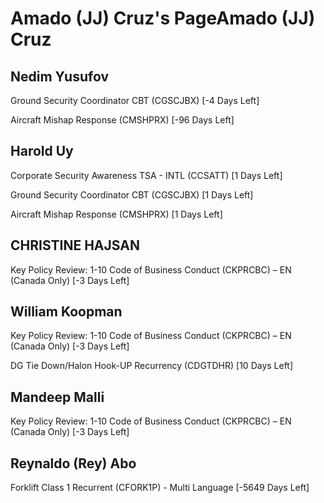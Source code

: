 Amado (JJ) Cruz's PageAmado (JJ) Cruz
===============

Nedim Yusufov
-------------

Ground Security Coordinator CBT (CGSCJBX) [-4 Days Left]

Aircraft Mishap Response (CMSHPRX) [-96 Days Left]

Harold Uy
---------

Corporate Security Awareness TSA - INTL (CCSATT) [1 Days Left]

Ground Security Coordinator CBT (CGSCJBX) [1 Days Left]

Aircraft Mishap Response (CMSHPRX) [1 Days Left]

CHRISTINE HAJSAN
----------------

Key Policy Review: 1-10 Code of Business Conduct (CKPRCBC) – EN (Canada Only) [-3 Days Left]

William Koopman
---------------

Key Policy Review: 1-10 Code of Business Conduct (CKPRCBC) – EN (Canada Only) [-3 Days Left]

DG Tie Down/Halon Hook-UP Recurrency (CDGTDHR) [10 Days Left]

Mandeep Malli
-------------

Key Policy Review: 1-10 Code of Business Conduct (CKPRCBC) – EN (Canada Only) [-3 Days Left]

Reynaldo (Rey) Abo
------------------

Forklift Class 1 Recurrent (CFORK1P) - Multi Language [-5649 Days Left]


